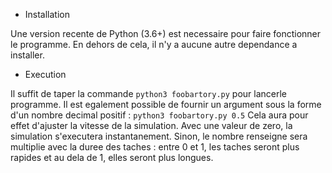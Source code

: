 
* Installation

Une version recente de Python (3.6+) est necessaire pour faire fonctionner le programme.
En dehors de cela, il n'y a aucune autre dependance a installer.

* Execution

Il suffit de taper la commande `python3 foobartory.py` pour lancerle programme.
Il est egalement possible de fournir un argument sous la forme d'un nombre decimal positif :
`python3 foobartory.py 0.5`
Cela aura pour effet d'ajuster la vitesse de la simulation. Avec une valeur de zero,
la simulation s'executera instantanement. Sinon, le nombre renseigne sera multiplie avec la duree
des taches : entre 0 et 1, les taches seront plus rapides et au dela de 1, elles seront plus longues.

